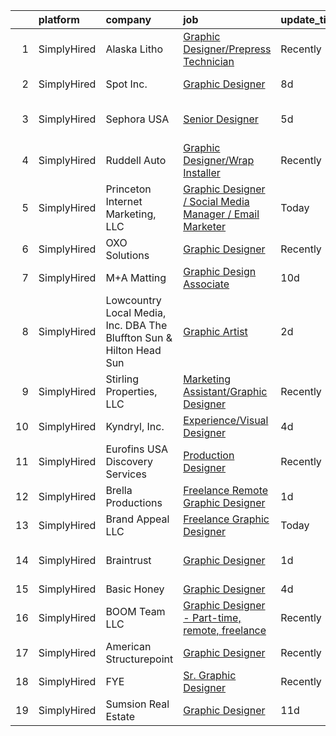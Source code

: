 

|    | platform    | company                                                             | job                                                                                                                                                                   | update_time   | location                |
|---:|:------------|:--------------------------------------------------------------------|:----------------------------------------------------------------------------------------------------------------------------------------------------------------------|:--------------|:------------------------|
|  1 | SimplyHired | Alaska Litho                                                        | [Graphic Designer/Prepress Technician](https://www.simplyhired.com/job/3ULa4imvp4mJHt64eMWGwsJStzLC-AxebGFvqlzicJmMP3jJlGSBOQ?q=graphic+designer)                     | Recently      | Juneau, AK              |
|  2 | SimplyHired | Spot Inc.                                                           | [Graphic Designer](https://www.simplyhired.com/job/Xwun_z3C5gslmqOlEmNFlJIsS4OAp1gtWLS0kfFbqNgax3pSO55CCg?q=graphic+designer)                                         | 8d            | Indianapolis, IN        |
|  3 | SimplyHired | Sephora USA                                                         | [Senior Designer](https://www.simplyhired.com/job/RAnXB8s82HAC5o8esF-_TZVjSAXAwFd3Ik8UM2WKeHAX3Zi10gAgNw?q=graphic+designer)                                          | 5d            | San Francisco, CA       |
|  4 | SimplyHired | Ruddell Auto                                                        | [Graphic Designer/Wrap Installer](https://www.simplyhired.com/job/ajBuBy_i5ox-3IxXVO1Z0h4bkN1J6RZN4kDRj4Q2JSc_MWJ3RHVkbQ?q=graphic+designer)                          | Recently      | Port Angeles, WA        |
|  5 | SimplyHired | Princeton Internet Marketing, LLC                                   | [Graphic Designer / Social Media Manager / Email Marketer](https://www.simplyhired.com/job/50JOi3KE1yIAUFq3Fcy3UXlXKSR3cvz2-bB5Yljj5Dwj0yXoLvJ-Lg?q=graphic+designer) | Today         | Princeton, NJ           |
|  6 | SimplyHired | OXO Solutions                                                       | [Graphic Designer](https://www.simplyhired.com/job/BXUyWLRJM5GqlXxmpwBw-g_A_qs7M6-f7IDZTvQqqHxFROKtKw3p1Q?q=graphic+designer)                                         | Recently      | Adobe, AZ               |
|  7 | SimplyHired | M+A Matting                                                         | [Graphic Design Associate](https://www.simplyhired.com/job/nip0kECI2ukX7JbSVP3lvaA0XBDBSfMXI5P2b0ZUYyGn3ddKqeUHvQ?q=graphic+designer)                                 | 10d           | LaGrange, GA            |
|  8 | SimplyHired | Lowcountry Local Media, Inc. DBA The Bluffton Sun & Hilton Head Sun | [Graphic Artist](https://www.simplyhired.com/job/gso91d6euJ7k6QB3bhV80o55OyZHxbKqvLD4BjHYByNFlV1RBSTtDA?q=graphic+designer)                                           | 2d            | Remote                  |
|  9 | SimplyHired | Stirling Properties, LLC                                            | [Marketing Assistant/Graphic Designer](https://www.simplyhired.com/job/X_PXayEsp8oy1Ak6NRKvXxPx_4rL5xm8YNB9lfsCPrkGH77aKtyFCA?q=graphic+designer)                     | Recently      | Lafayette, LA           |
| 10 | SimplyHired | Kyndryl, Inc.                                                       | [Experience/Visual Designer](https://www.simplyhired.com/job/sviTzpgN8al6or_zVovwby2lH0X5pwa20AJXJJbSLLVvXHN-olAnVg?q=graphic+designer)                               | 4d            | Austin, TX              |
| 11 | SimplyHired | Eurofins USA Discovery Services                                     | [Production Designer](https://www.simplyhired.com/job/zVtg65gZtAon-MnJksSP81U-2DqFNtrpOLQmO_lM3fnBF7fwyfxPEQ?q=graphic+designer)                                      | Recently      | Fremont, CA +1 location |
| 12 | SimplyHired | Brella Productions                                                  | [Freelance Remote Graphic Designer](https://www.simplyhired.com/job/xBah28JbsCz47WgvQKDhCCDCkLCmNGHADEJxveWrQgPNLpFcL8PUTw?q=graphic+designer)                        | 1d            | Remote                  |
| 13 | SimplyHired | Brand Appeal LLC                                                    | [Freelance Graphic Designer](https://www.simplyhired.com/job/_4dNso8EB7Y7fSQG1OG4hX0wK78vV5saencABu64wZCWs69Fmz5X7w?q=graphic+designer)                               | Today         | Remote                  |
| 14 | SimplyHired | Braintrust                                                          | [Graphic Designer](https://www.simplyhired.com/job/lVMpAcuZx7cl0n0QY47dBXCW5HyEkD1xe7Qe69u2xTQxpj9aBf3j1g?q=graphic+designer)                                         | 1d            | San Francisco, CA       |
| 15 | SimplyHired | Basic Honey                                                         | [Graphic Designer](https://www.simplyhired.com/job/8XwdrJT8Y62ocGMS6D2_gfP31zlMXc2K0f0F0pugGzCYHaZp1ZL0xA?q=graphic+designer)                                         | 4d            | Remote                  |
| 16 | SimplyHired | BOOM Team LLC                                                       | [Graphic Designer - Part-time, remote, freelance](https://www.simplyhired.com/job/7dM69iVHg31NR3W-OVmrBvHWsGFSkI6pRsz56-l_CFO2JzGhMODLYg?q=graphic+designer)          | Recently      | Remote                  |
| 17 | SimplyHired | American Structurepoint                                             | [Graphic Designer](https://www.simplyhired.com/job/d5oEDTmd8ddvnkPUsMxhgO3hejHj_lT1yn78R3CCKG2Rnopc5685PA?q=graphic+designer)                                         | Recently      | Indianapolis, IN        |
| 18 | SimplyHired | FYE                                                                 | [Sr. Graphic Designer](https://www.simplyhired.com/job/yo5rJxaYmf0sprbybVIMX2tTvboFqlOqWODqIr15_CouuVbdi12v1w?q=graphic+designer)                                     | Recently      | Albany, NY              |
| 19 | SimplyHired | Sumsion Real Estate                                                 | [Graphic Designer](https://www.simplyhired.com/job/eTcUWIBEQXb-eLkvxwWGirTxv8NBQxh16AfxHjN8A8M_J9D72_dXew?q=graphic+designer)                                         | 11d           | Remote                  |